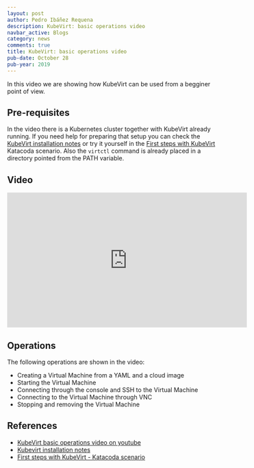 ```yaml
---
layout: post
author: Pedro Ibáñez Requena
description: KubeVirt: basic operations video
navbar_active: Blogs
category: news
comments: true
title: KubeVirt: basic operations video
pub-date: October 28
pub-year: 2019
---
```


In this video we are showing how KubeVirt can be used from a begginer point of view.

## Pre-requisites

In the video there is a Kubernetes cluster together with KubeVirt already running. If you need help for preparing that setup you can check the [KubeVirt installation notes](https://kubevirt.io/user-guide/docs/latest/administration/intro.html) or try it yourself in the [First steps with KubeVirt](https://www.katacoda.com/kubevirt/scenarios/kubevirt-101) Katacoda scenario.
Also the `virtctl` command is already placed in a directory pointed from the PATH variable.

## Video

<iframe width="560" height="315" style="height: 315px" src="https://www.youtube.com/embed/KC03G60shIc" frameborder="0" allow="accelerometer; autoplay; encrypted-media; gyroscope; picture-in-picture" allowfullscreen></iframe>

## Operations

The following operations are shown in the video:
- Creating a Virtual Machine from a YAML and a cloud image
- Starting the Virtual Machine
- Connecting through the console and SSH to the Virtual Machine
- Connecting to the Virtual Machine through VNC
- Stopping and removing the Virtual Machine

## References

- [KubeVirt basic operations video on youtube](https://www.youtube.com/watch?v=KC03G60shIc)
- [Kubevirt installation notes](https://kubevirt.io/user-guide/docs/latest/administration/intro.html) 
- [First steps with KubeVirt - Katacoda scenario](https://www.katacoda.com/kubevirt/scenarios/kubevirt-101)
